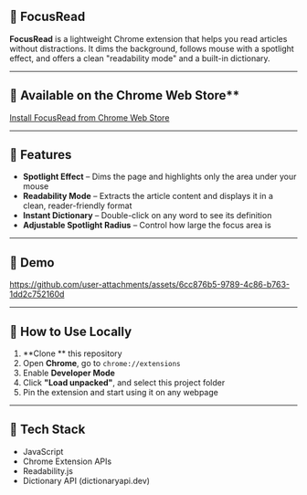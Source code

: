 ## 📌 FocusRead

**FocusRead** is a lightweight Chrome extension that helps you read articles without distractions. It dims the background, follows mouse with a spotlight effect, and offers a clean "readability mode" and a built-in dictionary.

---

## 📌 Available on the Chrome Web Store**  
[Install FocusRead from Chrome Web Store](https://chromewebstore.google.com/detail/focusread/jahpanahmimcapcicdodjgbjojplkdfb)

---

## 📌 Features

-  **Spotlight Effect** – Dims the page and highlights only the area under your mouse
-  **Readability Mode** – Extracts the article content and displays it in a clean, reader-friendly format
-  **Instant Dictionary** – Double-click on any word to see its definition
-  **Adjustable Spotlight Radius** – Control how large the focus area is

---

## 📌 Demo

https://github.com/user-attachments/assets/6cc876b5-9789-4c86-b763-1dd2c752160d

---

## 📌 How to Use Locally

1. **Clone ** this repository
2. Open **Chrome**, go to `chrome://extensions`
3. Enable **Developer Mode** 
4. Click **"Load unpacked"**, and select this project folder
5. Pin the extension and start using it on any webpage

---

## 📌 Tech Stack

- JavaScript
- Chrome Extension APIs
- Readability.js
- Dictionary API (dictionaryapi.dev)
